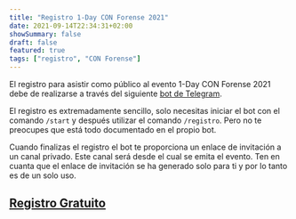 ```yaml
---
title: "Registro 1-Day CON Forense 2021"
date: 2021-09-14T22:34:31+02:00
showSummary: false
draft: false
featured: true
tags: ["registro", "CON Forense"]
---
```


El registro para asistir como público al evento 1-Day CON Forense 2021 debe de realizarse a través del siguiente [bot de Telegram](https://t.me/conforensebot).

El registro es extremadamente sencillo, solo necesitas iniciar el bot con el comando `/start` y después utilizar el comando `/registro`. Pero no te preocupes que está todo documentado en el propio bot.

Cuando finalizas el registro el bot te proporciona un enlace de invitación a un canal privado. Este canal será desde el cual se emita el evento. Ten en cuanta que el enlace de invitación se ha generado solo para ti y por lo tanto es de un solo uso.

<h2 class="has-text-centered"><a href='https://t.me/conforensebot'>Registro Gratuito</a></h2>
